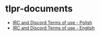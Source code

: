 # tlpr-documents

- [IRC and Discord Terms of use - Polish](chat-rules-pl.md)
- [IRC and Discord Terms of use - English](chat-rules-en.md)
